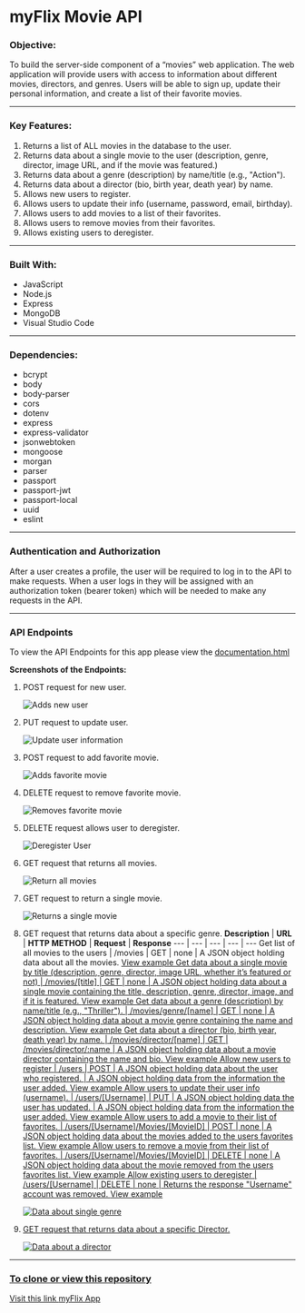 # **myFlix Movie API**

### **Objective:**

To build the server-side component of a “movies” web application. The web
application will provide users with access to information about different
movies, directors, and genres. Users will be able to sign up, update their
personal information, and create a list of their favorite movies.

---

### **Key Features:**

1. Returns a list of ALL movies in the database to the user.
2. Returns data about a single movie to the user (description, genre, director, image URL, and if the movie was featured.)
3. Returns data about a genre (description) by name/title (e.g., "Action").
4. Returns data about a director (bio, birth year, death year) by name.
5. Allows new users to register.
6. Allows users to update their info (username, password, email, birthday).
7. Allows users to add movies to a list of their favorites.
8. Allows users to remove movies from their favorites.
9. Allows existing users to deregister.

---

### **Built With:**

- JavaScript
- Node.js
- Express
- MongoDB
- Visual Studio Code

---

### **Dependencies:**

- bcrypt
- body
- body-parser
- cors
- dotenv
- express
- express-validator
- jsonwebtoken
- mongoose
- morgan
- parser
- passport
- passport-jwt
- passport-local
- uuid
- eslint

---

### **Authentication and Authorization**

After a user creates a profile, the user will be required to log in to the API to make requests. When a user logs in they will be assigned with an authorization token (bearer token) which will be needed to make any requests in the API.

---

### **API Endpoints**

To view the API Endpoints for this app please view the [documentation.html](https://myflix-2388-app.herokuapp.com/documentation.html)

**Screenshots of the Endpoints:**

1. POST request for new user.

    ![Adds new user](/img/POST_NewUser.png)

2. PUT request to update user.

    ![Update user information](/img/PUT_UserUpdate.png)

3. POST request to add favorite movie.

    ![Adds favorite movie](/img/POST_AddFavMovie.png)

4. DELETE request to remove favorite movie.

    ![Removes favorite movie](/img/DELETE_RemoveFavMovie.png)

5. DELETE request allows user to deregister.

    ![Deregister User](/img/DELETE_Deregister.png)

6. GET request that returns all movies.

    ![Return all movies](/img/GET_AllMovies.png)

7. GET request to return a single movie.

    ![Returns a single movie](/img/GET_SingleMovie.png)

8. GET request that returns data about a specific genre.
**Description** | **URL** | **HTTP METHOD** | **Request** | **Response**
--- | --- | --- | --- | ---
Get list of all movies to the users | /movies | GET | none | A JSON object holding data about all the movies. <a href="img/GET_AllMovies.png" target="_blank">View example 
Get data about a single movie by title (description, genre, director, image URL, whether it’s featured or not) | /movies/[title] | GET | none | A JSON object holding data about a single movie containing the title, description, genre, director, image, and if it is featured. <a href="img/GET_SingleMovie.png" target="_blank">View example
Get data about a genre (description) by name/title (e.g., "Thriller"). | /movies/genre/[name] | GET | none | A JSON object holding data about a movie genre containing the name and description. <a href="img/GET_Genre.png" target="_blank">View example
Get data about a director (bio, birth year, death year) by name. | /movies/director/[name] | GET | /movies/director/:name | A JSON object holding data about a movie director containing the name and bio. <a href="img/GET_Director.png" target="_blank">View example
Allow new users to register | /users | POST | A JSON object holding data about the user who registered. | A JSON object holding data from the information the user added. <a href="img/POST_NewUser.png" target="_blank">View example
Allow users to update their user info (username). | /users/[Username] | PUT | A JSON object holding data the user has updated. | A JSON object holding data from the information the user added. <a href="img/PUT_UserUpdate.png" target="_blank">View example
Allow users to add a movie to their list of favorites. | /users/[Username]/Movies/[MovieID] | POST | none | A JSON object holding data about the movies added to the users favorites list. <a href="img/POST_AddFavMovie.png" target="_blank">View example
Allow users to remove a movie from their list of favorites. | /users/[Username]/Movies/[MovieID] | DELETE | none | A JSON object holding data about the movie removed from the users favorites list. <a href="img/DELETE_RemoveFavMovie.png" target="_blank">View example
Allow existing users to deregister | /users/[Username] | DELETE | none | Returns the response "Username" account was removed. <a href="img/DELETE_Deregister.png" target="_blank">View example

    ![Data about single genre](/img/GET_Genre.png)

9. GET request that returns data about a specific Director.

    ![Data about a director](/img/GET_Director.png)

---

### **To clone or view this repository**

Visit this link [myFlix App](https://myflix-2388-app.herokuapp.com/documentation.html)




